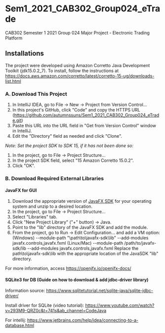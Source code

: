 # Sem1_2021_CAB302_Group024_eTrade
CAB302 Semester 1 2021 Group 024 Major Project - Electronic Trading Platform

## Installations
The project were developed using Amazon Corretto Java Development Toolkit (jdk15.0.2_7). To install, follow the instructions at https://docs.aws.amazon.com/corretto/latest/corretto-15-ug/downloads-list.html
### A. Download This Project
1. In IntelliJ IDEA, go to File -> New -> Project from Version Control...
2. In this project's GitHub, click "Code" and copy the HTTPS URL (https://github.com/autumnssuns/Sem1_2021_CAB302_Group024_eTrade.git)
3. Paste this URL into the URL field in "Get from Version Control" window in IntelliJ.
4. Edit the "Directory" field as needed and click "Clone".

_Note: Set the project SDK to SDK 15, if it has not been done so:_
1. In the project, go to File -> Project Structure...
2. In the project SDK field, select "15 Amazon Corretto 15.0.2".
3. Click "OK".
### B. Download Required External Libraries
#### JavaFX for GUI
1. Download the appropriate version of [JavaFX SDK](https://gluonhq.com/products/javafx/) for your operating system and unzip to a desired location.
2. In the project, go to File -> Project Structure...
3. Select "Libraries" tab.
4. Click "New Project Library" ("+" button) -> Java.
5. Point to the "lib" directory of the JavaFX SDK and add the module.
6. From the project, go to Run -> Edit Configuration... and add a VM option:
(Windows) --module-path "\path\to\javafx-sdk\lib" --add-modules javafx.controls,javafx.fxml
(Linux/Mac) --module-path /path/to/javafx-sdk/lib --add-modules javafx.controls,javafx.fxml
Replace the path\to\javafx-sdk\lib with the appropriate location of the JavaSDK "lib" directory.

For more information, access https://openjfx.io/openjfx-docs/
 
#### SQLite3 for DB (Guide on how to download & add jdbc-driver library)

Information source: https://www.sqlitetutorial.net/sqlite-java/sqlite-jdbc-driver/

Install driver for SQLite (video tutorial): https://www.youtube.com/watch?v=293M9-QRZ0c&t=741s&ab_channel=CodeJava

For intellij: https://www.jetbrains.com/help/idea/connecting-to-a-database.html
